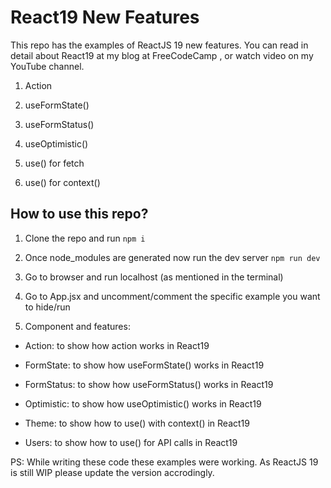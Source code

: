 # React19 New Features

This repo has the examples of ReactJS 19 new features. You can read in detail about React19 at my blog at FreeCodeCamp , or watch video on my YouTube channel.

1. Action

2. useFormState()

3. useFormStatus()

4. useOptimistic()

5. use() for fetch

6. use() for context()

## How to use this repo?

1. Clone the repo and run `npm i` 

2. Once node_modules are generated now run the dev server `npm run dev`

3. Go to browser and run localhost (as mentioned in the terminal)

3. Go to App.jsx and uncomment/comment the specific example you want to hide/run 

4. Component and features:

- Action: to show how action works in React19

- FormState: to show how useFormState() works in React19

- FormStatus: to show how useFormStatus() works in React19

- Optimistic: to show how useOptimistic() works in React19

- Theme: to show how to use() with context()  in React19

- Users: to show how to use() for API calls in React19

PS: While writing these code these examples were working. As ReactJS 19 is still WIP please update the version 
accrodingly.